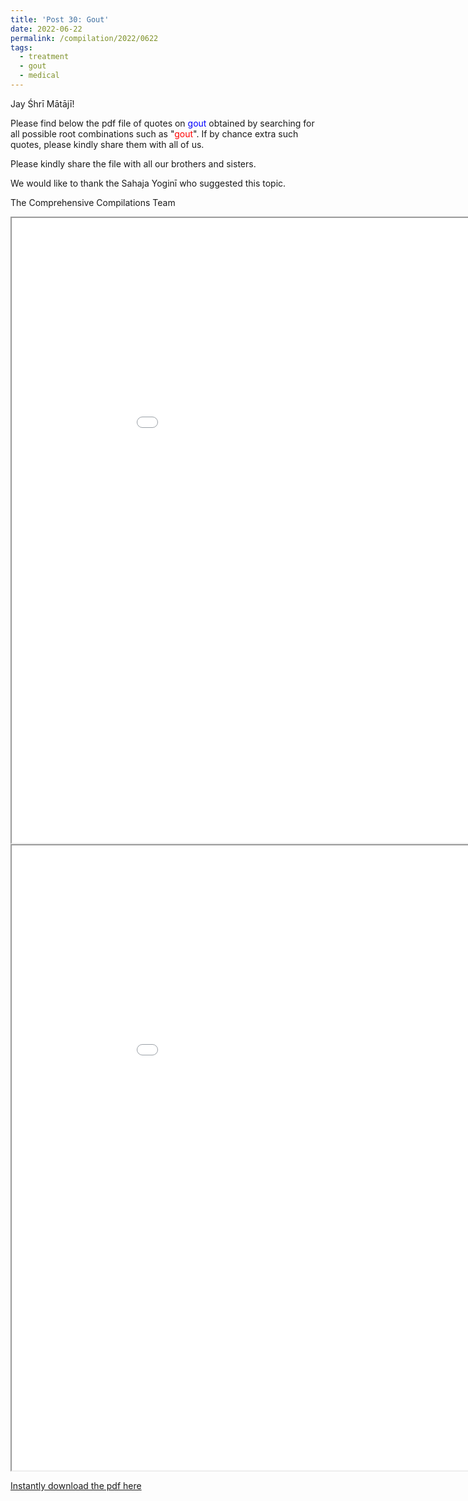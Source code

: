 ```yaml
---
title: 'Post 30: Gout'
date: 2022-06-22
permalink: /compilation/2022/0622
tags:
  - treatment
  - gout
  - medical
---
```


Jay Śhrī Mātājī!

Please find below the pdf file of quotes on <font color="blue">gout</font> obtained by searching for all possible root combinations such as "<font color="red">gout</font>". If by chance extra such quotes, please kindly share them with all of us.<br>

Please kindly share the file with all our brothers and sisters. 

We would like to thank the Sahaja Yoginī who suggested this topic.

The Comprehensive Compilations Team

<iframe src="/pdf/#/files/gout.pdf" width="1000px" height="1000px"></iframe>

<iframe src="/pdf/#/https://drive.google.com/uc?id=1TpN7ahmgC9152hybdo5TcJasgE_1PGZk&export=download&confirm=t" width="1000px" height="1000px"></iframe>

[Instantly download the pdf here](https://drive.google.com/uc?id=1TpN7ahmgC9152hybdo5TcJasgE_1PGZk&export=download&confirm=t)